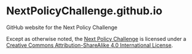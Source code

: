 NextPolicyChallenge.github.io
===============================

GitHub website for the Next Policy Challenge


Except as otherwise noted, the [Next Policy Challenge](http://NextPolicyChallenge.github.io) is licensed under a [Creative Commons Attribution-ShareAlike 4.0 International License](http://creativecommons.org/licenses/by-sa/4.0/deed.en_US).
